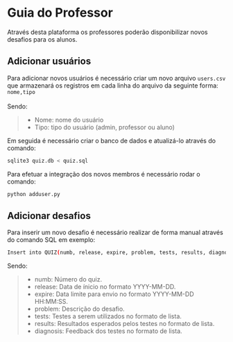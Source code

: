 # Guia do Professor

Através desta plataforma os professores poderão disponibilizar novos desafios para os alunos.

## Adicionar usuários
Para adicionar novos usuários é necessário criar um novo arquivo ```users.csv``` que armazenará os registros em cada linha do arquivo da seguinte forma:  
```nome,tipo```  
<br>
Sendo:  
> * Nome: nome do usuário  
> * Tipo: tipo do usuário (admin, professor ou aluno)  

Em seguida é necessário criar o banco de dados e atualizá-lo através do comando:  
```sh 
sqlite3 quiz.db < quiz.sql 
```  
Para efetuar a integração dos novos membros é necessário rodar o comando:  
```sh 
python adduser.py
```  
## Adicionar desafios
Para inserir um novo desafio é necessário realizar de forma manual através do comando SQL em exemplo:  
```sh 
Insert into QUIZ(numb, release, expire, problem, tests, results, diagnosis) values (1, '2018-08-01','2018-12-31 23:59:59','Exemplo de problema','[[1],[2],[3]]','[0, 0, 0]','["a","b","c"]');
```  
Sendo:  
> * numb: Número do quiz. 
> * release: Data de ínicio no formato YYYY-MM-DD. 
> * expire: Data limite para envio no formato YYYY-MM-DD HH:MM:SS.
> * problem: Descrição do desafio.
> * tests: Testes a serem utilizados no formato de lista.
> * results: Resultados esperados pelos testes no formato de lista.
> * diagnosis: Feedback dos testes no formato de lista.


